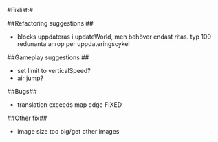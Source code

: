 #Fixlist:#

##Refactoring suggestions ##
* blocks uppdateras i updateWorld, men behöver endast ritas. typ 100 redunanta anrop per uppdateringscykel


##Gameplay suggestions ##
* set limit to verticalSpeed?
* air jump?


##Bugs##
* translation exceeds map edge  FIXED


##Other fix##
* image size too big/get other images